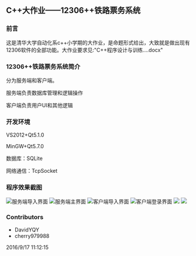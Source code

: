 ## C++大作业——12306++铁路票务系统
### 前言
这是清华大学自动化系c++小学期的大作业，是命题形式给出，大致就是做出现有12306软件的全部功能。大作业要求见:"C++程序设计与训练....docx"

### 12306++铁路票务系统简介
分为服务端和客户端。

服务端负责数据库管理和逻辑操作

客户端负责用户UI和其他逻辑

### 开发环境
VS2012+Qt5.1.0

MinGW+Qt5.7.0

数据库：SQLite

网络通信：TcpSocket

### 程序效果截图
![服务端导入界面](http://i.imgur.com/x1dHOoM.jpg)
![服务端主界面](http://i.imgur.com/jHqvAwU.jpg)
![客户端导入界面](http://i.imgur.com/hzUlsJk.jpg)
![客户端登录界面](http://i.imgur.com/XW7gh8w.jpg)
![](http://i.imgur.com/poB6skv.jpg)
![](http://i.imgur.com/bU6qb9x.jpg)

### Contributors
- DavidYQY
- cherry979988

2016/9/17 11:12:15 